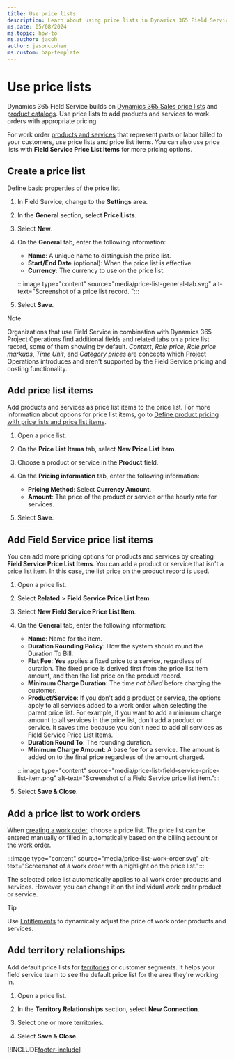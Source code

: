 ```yaml
---
title: Use price lists
description: Learn about using price lists in Dynamics 365 Field Service.
ms.date: 05/08/2024
ms.topic: how-to
ms.author: jacoh
author: jasonccohen
ms.custom: bap-template
---
```

# Use price lists

Dynamics 365 Field Service builds on [Dynamics 365 Sales price lists](../sales/create-price-lists-price-list-items-define-pricing-products.md) and [product catalogs](../sales/set-up-product-catalog-walkthrough.md). Use price lists to add products and services to work orders with appropriate pricing.  

For work order [products and services](create-product-or-service.md) that represent parts or labor billed to your customers, use price lists and price list items. You can also use price lists with **Field Service Price List Items** for more pricing options.

## Create a price list

Define basic properties of the price list.
  
1. In Field Service, change to the **Settings** area.

1. In the **General** section, select **Price Lists**.

1. Select **New**.

1. On the **General** tab, enter the following information:

   - **Name**: A unique name to distinguish the price list.
   - **Start/End Date** (optional): When the price list is effective.
   - **Currency**: The currency to use on the price list.

   :::image type="content" source="media/price-list-general-tab.svg" alt-text="Screenshot of a price list record. ":::

1. Select **Save**.

> [!NOTE]
> Organizations that use Field Service in combination with Dynamics 365 Project Operations find additional fields and related tabs on a price list record, some of them showing by default. *Context*, *Role price*, *Role price markups*, *Time Unit*, and *Category prices* are concepts which Project Operations introduces and aren't supported by the Field Service pricing and costing functionality.

## Add price list items  

Add products and services as price list items to the price list. For more information about options for price list items, go to [Define product pricing with price lists and price list items](../sales/create-price-lists-price-list-items-define-pricing-products.md).

1. Open a price list.

1. On the **Price List Items** tab, select **New Price List Item**.

1. Choose a product or service in the **Product** field.

1. On the **Pricing information** tab, enter the following information:

   - **Pricing Method**: Select **Currency Amount**.
   - **Amount**: The price of the product or service or the hourly rate for services.

1. Select **Save**.

## Add Field Service price list items

You can add more pricing options for products and services by creating **Field Service Price List Items**. You can add a product or service that isn't a price list item. In this case, the list price on the product record is used.

1. Open a price list.

1. Select **Related** > **Field Service Price List Item**.

1. Select **New Field Service Price List Item**.

1. On the **General** tab, enter the following information:

   - **Name**: Name for the item.
   - **Duration Rounding Policy**: How the system should round the Duration To Bill.
   - **Flat Fee**: **Yes** applies a fixed price to a service, regardless of duration. The fixed price is derived first from the price list item amount, and then the list price on the product record.
   - **Minimum Charge Duration**: The time *not billed* before charging the customer.
   - **Product/Service**: If you don't add a product or service, the options apply to all services added to a work order when selecting the parent price list. For example, if you want to add a minimum charge amount to all services in the price list, don't add a product or service. It saves time because you don't need to add all services as Field Service Price List Items.
   - **Duration Round To**: The rounding duration.
   - **Minimum Charge Amount**: A base fee for a service. The amount is added on to the final price regardless of the amount charged.
  
   :::image type="content" source="media/price-list-field-service-price-list-item.png" alt-text="Screenshot of a Field Service price list item.":::

1. Select **Save & Close**.  

## Add a price list to work orders

When [creating a work order](create-work-order.md), choose a price list. The price list can be entered manually or filled in automatically based on the billing account or the work order.

:::image type="content" source="media/price-list-work-order.svg" alt-text="Screenshot of a work order with a highlight on the price list.":::

The selected price list automatically applies to all work order products and services. However, you can change it on the individual work order product or service.

> [!TIP]
> Use [Entitlements](./work-order-entitlements.md) to dynamically adjust the price of work order products and services.

## Add territory relationships

Add default price lists for [territories](set-up-territories.md) or customer segments. It helps your field service team to see the default price list for the area they're working in.

1. Open a price list.

1. In the **Territory Relationships** section, select **New Connection**.  
  
1. Select one or more territories.  
  
1. Select **Save & Close**.

[!INCLUDE[footer-include](../includes/footer-banner.md)]
